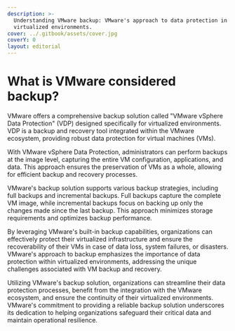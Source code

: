 ```yaml
---
description: >-
  Understanding VMware backup: VMware's approach to data protection in
  virtualized environments.
cover: ../.gitbook/assets/cover.jpg
coverY: 0
layout: editorial
---
```


# What is VMware considered backup?

VMware offers a comprehensive backup solution called "VMware vSphere Data Protection" (VDP) designed specifically for virtualized environments. VDP is a backup and recovery tool integrated within the VMware ecosystem, providing robust data protection for virtual machines (VMs).

With VMware vSphere Data Protection, administrators can perform backups at the image level, capturing the entire VM configuration, applications, and data. This approach ensures the preservation of VMs as a whole, allowing for efficient backup and recovery processes.

VMware's backup solution supports various backup strategies, including full backups and incremental backups. Full backups capture the complete VM image, while incremental backups focus on backing up only the changes made since the last backup. This approach minimizes storage requirements and optimizes backup performance.

By leveraging VMware's built-in backup capabilities, organizations can effectively protect their virtualized infrastructure and ensure the recoverability of their VMs in case of data loss, system failures, or disasters. VMware's approach to backup emphasizes the importance of data protection within virtualized environments, addressing the unique challenges associated with VM backup and recovery.

Utilizing VMware's backup solution, organizations can streamline their data protection processes, benefit from the integration with the VMware ecosystem, and ensure the continuity of their virtualized environments. VMware's commitment to providing a reliable backup solution underscores its dedication to helping organizations safeguard their critical data and maintain operational resilience.
